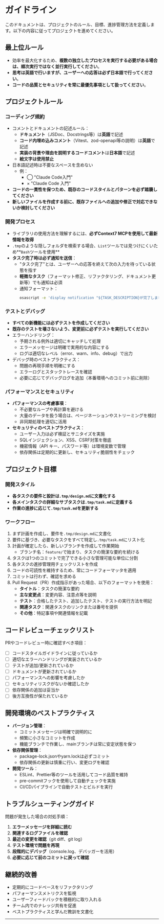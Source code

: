 # ガイドライン

このドキュメントは、プロジェクトのルール、目標、進捗管理方法を定義します。以下の内容に従ってプロジェクトを進めてください。

## 最上位ルール

- 効率を最大化するため、**複数の独立したプロセスを実行する必要がある場合は、順次実行ではなく並行実行してください**。
- **思考は英語で行いますが、ユーザーへの応答は必ず日本語で行ってください**。
- **コードの品質とセキュリティを常に最優先事項として扱ってください**。

## プロジェクトルール

### コーディング規約

- コメントとドキュメントの記述ルール：
  - **ドキュメント**（JSDoc、Docstrings等）は**英語**で記述
  - **コード内埋め込みコメント**（Vitest、zod-openapi等の説明）は**英語**で記述
  - **実装の背景や理由を説明するコードコメント**は**日本語**で記述
  - **絵文字は使用禁止**
- 日本語記述時は不要なスペースを含めない
  - 例：
    - ◯ "Claude Code入門"
    - × "Claude Code 入門"
- **コードの一貫性を保つため、既存のコードスタイルとパターンを必ず踏襲してください**
- **新しいファイルを作成する前に、既存ファイルへの追加や修正で対応できないか検討してください**

### 開発プロセス

- ライブラリの使用方法を理解するには、**必ずContext7 MCPを使用して最新情報を取得**
- `.tmp`のような隠しフォルダを検索する場合、`List`ツールでは見つけにくいため**`Bash`ツールを使用**
- **タスク完了時は必ず通知を送信**：
  - "タスク完了"とは、ユーザーへの応答を終えて次の入力を待っている状態を指す
  - **軽微なタスク**（フォーマット修正、リファクタリング、ドキュメント更新等）でも通知は必須
  - 通知フォーマット：
    ```bash
    osascript -e 'display notification "${TASK_DESCRIPTION}が完了しました" with title "${REPOSITORY_NAME}"'
    ```

### テストとデバッグ

- **すべての新機能には必ずテストを作成してください**
- **既存のテストを壊さないよう、変更前に必ずテストを実行してください**
- エラーハンドリング：
  - 予期される例外は適切にキャッチして処理
  - エラーメッセージは明確で実用的な内容にする
  - ログは適切なレベル（error、warn、info、debug）で出力
- デバッグ時のベストプラクティス：
  - 問題の再現手順を明確にする
  - エラーログとスタックトレースを確認
  - 必要に応じてデバッグログを追加（本番環境へのコミット前に削除）

### パフォーマンスとセキュリティ

- **パフォーマンスの考慮事項**：
  - 不必要なループや再計算を避ける
  - 大量のデータを扱う場合は、ページネーションやストリーミングを検討
  - 非同期処理を適切に活用
- **セキュリティのベストプラクティス**：
  - ユーザー入力は必ず検証とサニタイズを実施
  - SQLインジェクション、XSS、CSRF対策を徹底
  - 機密情報（API キー、パスワード等）は環境変数で管理
  - 依存関係は定期的に更新し、セキュリティ脆弱性をチェック

## プロジェクト目標

### 開発スタイル

- **各タスクの要件と設計は`.tmp/design.md`に文書化する**
- **各メインタスクの詳細なサブタスクは`.tmp/task.md`に定義する**
- **作業の進捗に応じて`.tmp/task.md`を更新する**

### ワークフロー

1. まず計画を作成し、要件を`.tmp/design.md`に文書化
2. 要件に基づき、必要なタスクをすべて特定し`.tmp/task.md`にリスト化
3. 計画が確定したら、新しいブランチを作成して作業開始
   - ブランチ名：`feature/`で始まり、タスクの簡潔な要約を続ける
4. タスクは1つのコミットで完了できる小さな管理可能な単位に分割
5. 各タスクの進捗管理用チェックリストを作成
6. コードの可読性を維持するため、常にコードフォーマッタを適用
7. コミットは行わず、確認を求める
8. Pull Request（PR）作成指示があった場合、以下のフォーマットを使用：
   - **タイトル**：タスクの簡潔な要約
   - **主な変更点**：変更内容、注意点等を説明
   - **テスト**：合格したテスト、追加したテスト、テストの実行方法を明記
   - **関連タスク**：関連タスクのリンクまたは番号を提供
   - **その他**：特記事項や関連情報を記載

## コードレビューチェックリスト

PRやコードレビュー時に確認すべき項目：

- [ ] コードスタイルガイドラインに従っているか
- [ ] 適切なエラーハンドリングが実装されているか
- [ ] テストが追加/更新されているか
- [ ] ドキュメントが更新されているか
- [ ] パフォーマンスへの影響を考慮したか
- [ ] セキュリティリスクがないか確認したか
- [ ] 依存関係の追加は妥当か
- [ ] 後方互換性が保たれているか

## 開発環境のベストプラクティス

- **バージョン管理**：
  - コミットメッセージは明確で説明的に
  - 頻繁に小さなコミットを作成
  - 機能ブランチで作業し、mainブランチは常に安定状態を保つ
- **依存関係管理**：
  - package-lock.jsonやyarn.lockは必ずコミット
  - 依存関係の更新は慎重に行い、変更ログを確認
- **開発ツール**：
  - ESLint、Prettier等のツールを活用してコード品質を維持
  - pre-commitフックを使用して自動チェックを実施
  - CI/CDパイプラインで自動テストとビルドを実行

## トラブルシューティングガイド

問題が発生した場合の対処手順：

1. **エラーメッセージを詳細に読む**
2. **関連するログファイルを確認**
3. **最近の変更を確認**（git diff、git log）
4. **テスト環境で問題を再現**
5. **段階的にデバッグ**（console.log、デバッガーを活用）
6. **必要に応じて前のコミットに戻って確認**

## 継続的改善

- 定期的にコードベースをリファクタリング
- パフォーマンスメトリクスを監視
- ユーザーフィードバックを積極的に取り入れる
- チーム内でのナレッジ共有を促進
- ベストプラクティスと学んだ教訓を文書化

---

